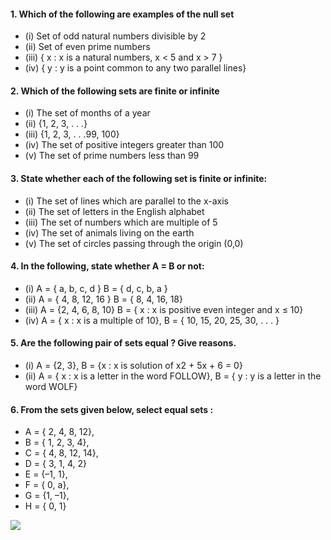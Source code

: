 #### 1. Which of the following are examples of the null set
* (i) Set of odd natural numbers divisible by 2
* (ii) Set of even prime numbers
* (iii) { x : x is a natural numbers, x < 5 and x > 7 }
* (iv) { y : y is a point common to any two parallel lines}
#### 2. Which of the following sets are finite or infinite
* (i) The set of months of a year
* (ii) {1, 2, 3, . . .}
* (iii) {1, 2, 3, . . .99, 100}
* (iv) The set of positive integers greater than 100
* (v) The set of prime numbers less than 99
#### 3. State whether each of the following set is finite or infinite:
* (i) The set of lines which are parallel to the x-axis
* (ii) The set of letters in the English alphabet
* (iii) The set of numbers which are multiple of 5
* (iv) The set of animals living on the earth
* (v) The set of circles passing through the origin (0,0)
#### 4. In the following, state whether A = B or not:
* (i) A = { a, b, c, d } B = { d, c, b, a }
* (ii) A = { 4, 8, 12, 16 } B = { 8, 4, 16, 18}
* (iii) A = {2, 4, 6, 8, 10} B = { x : x is positive even integer and x ≤ 10}
* (iv) A = { x : x is a multiple of 10}, B = { 10, 15, 20, 25, 30, . . . }
#### 5. Are the following pair of sets equal ? Give reasons.
* (i) A = {2, 3}, B = {x : x is solution of x2 + 5x + 6 = 0}
* (ii) A = { x : x is a letter in the word FOLLOW}, B = { y : y is a letter in the word WOLF}
#### 6. From the sets given below, select equal sets :
* A = { 2, 4, 8, 12}, 
* B = { 1, 2, 3, 4}, 
* C = { 4, 8, 12, 14}, 
* D = { 3, 1, 4, 2}
* E = {–1, 1}, 
* F = { 0, a}, 
* G = {1, –1}, 
* H = { 0, 1}

[![](https://img.youtube.com/vi/JiQsfOd50dk/0.jpg)](https://www.youtube.com/watch?v=JiQsfOd50dk) 
